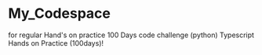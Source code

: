 # My_Codespace
for regular Hand's on practice
100 Days code challenge (python)
Typescript Hands on Practice (100days)!

